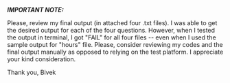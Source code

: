 ***IMPORTANT NOTE:***

Please, review my final output (in attached four .txt files). I was able to get the desired output for each of the four questions. However, when I tested the output in terminal, I got "FAIL" for all four files -- even when I used the sample output for "hours" file. Please, consider reviewing my codes and the final output manually as opposed to relying on the test platform. I appreciate your kind consideration.

Thank you,
Bivek
